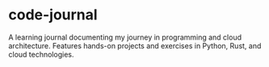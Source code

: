 # code-journal
A learning journal documenting my journey in programming and cloud architecture. Features hands-on projects and exercises in Python, Rust, and cloud technologies.
